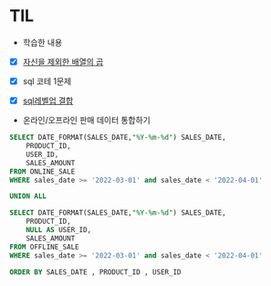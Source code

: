 # TIL

- 학습한 내용

-[x] [자신을 제외한 배열의 곱]()

-[x] sql 코테 1문제

-[x] [sql레벨업 결합](/books/SQL%20레벨업/결합.md)


- 온라인/오프라인 판매 데이터 통합하기
```sql
SELECT DATE_FORMAT(SALES_DATE,"%Y-%m-%d") SALES_DATE,
    PRODUCT_ID,
    USER_ID,
    SALES_AMOUNT
FROM ONLINE_SALE
WHERE sales_date >= '2022-03-01' and sales_date < '2022-04-01'

UNION ALL

SELECT DATE_FORMAT(SALES_DATE,"%Y-%m-%d") SALES_DATE,
    PRODUCT_ID,
    NULL AS USER_ID,
    SALES_AMOUNT
FROM OFFLINE_SALE 
WHERE sales_date >= '2022-03-01' and sales_date < '2022-04-01'
    
ORDER BY SALES_DATE , PRODUCT_ID , USER_ID
```